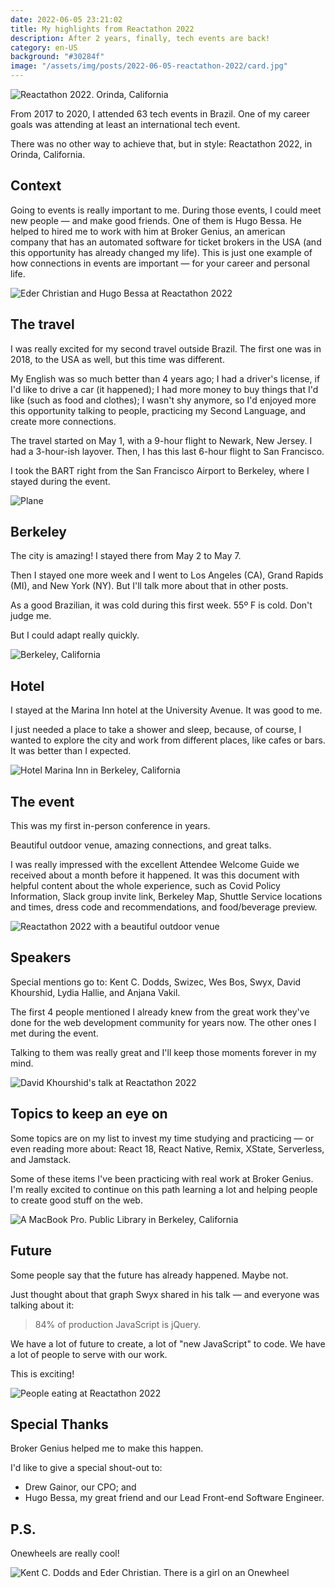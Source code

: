 ```yaml
---
date: 2022-06-05 23:21:02
title: My highlights from Reactathon 2022
description: After 2 years, finally, tech events are back!
category: en-US
background: "#30284f"
image: "/assets/img/posts/2022-06-05-reactathon-2022/card.jpg"
---
```


![Reactathon 2022. Orinda, California](/assets/img/posts/2022-06-05-reactathon-2022/1.jpeg)

From 2017 to 2020, I attended 63 tech events in Brazil. One of my career goals was attending at least an international tech event.

There was no other way to achieve that, but in style: Reactathon 2022, in Orinda, California.

## Context

Going to events is really important to me. During those events, I could meet new people — and make good friends. One of them is Hugo Bessa. He helped to hired me to work with him at Broker Genius, an american company that has an automated software for ticket brokers in the USA (and this opportunity has already changed my life). This is just one example of how connections in events are important — for your career and personal life.

![Eder Christian and Hugo Bessa at Reactathon 2022](/assets/img/posts/2022-06-05-reactathon-2022/2.jpeg)

## The travel

I was really excited for my second travel outside Brazil. The first one was in 2018, to the USA as well, but this time was different.

My English was so much better than 4 years ago; I had a driver's license, if I'd like to drive a car (it happened); I had more money to buy things that I'd like (such as food and clothes); I wasn't shy anymore, so I'd enjoyed more this opportunity talking to people, practicing my Second Language, and create more connections.

The travel started on May 1, with a 9-hour flight to Newark, New Jersey. I had a 3-hour-ish layover. Then, I has this last 6-hour flight to San Francisco.

I took the BART right from the San Francisco Airport to Berkeley, where I stayed during the event.

![Plane](/assets/img/posts/2022-06-05-reactathon-2022/3-plane.jpeg)

## Berkeley

The city is amazing! I stayed there from May 2 to May 7.

Then I stayed one more week and I went to Los Angeles (CA), Grand Rapids (MI), and New York (NY). But I'll talk more about that in other posts.

As a good Brazilian, it was cold during this first week. 55º F is cold. Don't judge me.

But I could adapt really quickly.

![Berkeley, California](/assets/img/posts/2022-06-05-reactathon-2022/4.jpeg)

## Hotel

I stayed at the Marina Inn hotel at the University Avenue. It was good to me.

I just needed a place to take a shower and sleep, because, of course, I wanted to explore the city and work from different places, like cafes or bars. It was better than I expected.

![Hotel Marina Inn in Berkeley, California](/assets/img/posts/2022-06-05-reactathon-2022/5.jpeg)

## The event

This was my first in-person conference in years.

Beautiful outdoor venue, amazing connections, and great talks.

I was really impressed with the excellent Attendee Welcome Guide we received about a month before it happened. It was this document with helpful content about the whole experience, such as Covid Policy Information, Slack group invite link, Berkeley Map, Shuttle Service locations and times, dress code and recommendations, and food/beverage preview.

![Reactathon 2022 with a beautiful outdoor venue](/assets/img/posts/2022-06-05-reactathon-2022/6.jpeg)

## Speakers

Special mentions go to: Kent C. Dodds, Swizec, Wes Bos, Swyx, David Khourshid, Lydia Hallie, and Anjana Vakil.

The first 4 people mentioned I already knew from the great work they've done for the web development community for years now. The other ones I met during the event.

Talking to them was really great and I'll keep those moments forever in my mind.

![David Khourshid's talk at Reactathon 2022](/assets/img/posts/2022-06-05-reactathon-2022/7.jpeg)

## Topics to keep an eye on

Some topics are on my list to invest my time studying and practicing — or even reading more about: React 18, React Native, Remix, XState, Serverless, and Jamstack.

Some of these items I've been practicing with real work at Broker Genius. I'm really excited to continue on this path learning a lot and helping people to create good stuff on the web.

![A MacBook Pro. Public Library in Berkeley, California](/assets/img/posts/2022-06-05-reactathon-2022/8.jpeg)

## Future

Some people say that the future has already happened. Maybe not.

Just thought about that graph Swyx shared in his talk — and everyone was talking about it:

> 84% of production JavaScript is jQuery.

We have a lot of future to create, a lot of "new JavaScript" to code. We have a lot of people to serve with our work.

This is exciting!

![People eating at Reactathon 2022](/assets/img/posts/2022-06-05-reactathon-2022/9.jpeg)

## Special Thanks

Broker Genius helped me to make this happen.

I'd like to give a special shout-out to:

- Drew Gainor, our CPO; and
- Hugo Bessa, my great friend and our Lead Front-end Software Engineer.

## P.S.

Onewheels are really cool!

![Kent C. Dodds and Eder Christian. There is a girl on an Onewheel](/assets/img/posts/2022-06-05-reactathon-2022/10.jpeg)
